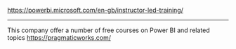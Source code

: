 https://powerbi.microsoft.com/en-gb/instructor-led-training/

---

This company offer a number of free courses on Power BI and related topics
https://pragmaticworks.com/

